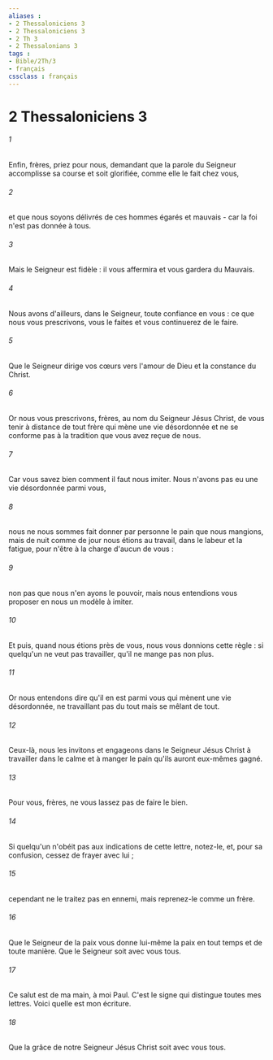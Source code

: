 ```yaml
---
aliases : 
- 2 Thessaloniciens 3
- 2 Thessaloniciens 3
- 2 Th 3
- 2 Thessalonians 3
tags : 
- Bible/2Th/3
- français
cssclass : français
---
```


# 2 Thessaloniciens 3

###### 1
Enfin, frères, priez pour nous, demandant que la parole du Seigneur accomplisse sa course et soit glorifiée, comme elle le fait chez vous, 
###### 2
et que nous soyons délivrés de ces hommes égarés et mauvais - car la foi n'est pas donnée à tous. 
###### 3
Mais le Seigneur est fidèle : il vous affermira et vous gardera du Mauvais. 
###### 4
Nous avons d'ailleurs, dans le Seigneur, toute confiance en vous : ce que nous vous prescrivons, vous le faites et vous continuerez de le faire. 
###### 5
Que le Seigneur dirige vos cœurs vers l'amour de Dieu et la constance du Christ. 
###### 6
Or nous vous prescrivons, frères, au nom du Seigneur Jésus Christ, de vous tenir à distance de tout frère qui mène une vie désordonnée et ne se conforme pas à la tradition que vous avez reçue de nous. 
###### 7
Car vous savez bien comment il faut nous imiter. Nous n'avons pas eu une vie désordonnée parmi vous, 
###### 8
nous ne nous sommes fait donner par personne le pain que nous mangions, mais de nuit comme de jour nous étions au travail, dans le labeur et la fatigue, pour n'être à la charge d'aucun de vous : 
###### 9
non pas que nous n'en ayons le pouvoir, mais nous entendions vous proposer en nous un modèle à imiter. 
###### 10
Et puis, quand nous étions près de vous, nous vous donnions cette règle : si quelqu'un ne veut pas travailler, qu'il ne mange pas non plus. 
###### 11
Or nous entendons dire qu'il en est parmi vous qui mènent une vie désordonnée, ne travaillant pas du tout mais se mêlant de tout. 
###### 12
Ceux-là, nous les invitons et engageons dans le Seigneur Jésus Christ à travailler dans le calme et à manger le pain qu'ils auront eux-mêmes gagné. 
###### 13
Pour vous, frères, ne vous lassez pas de faire le bien. 
###### 14
Si quelqu'un n'obéit pas aux indications de cette lettre, notez-le, et, pour sa confusion, cessez de frayer avec lui ; 
###### 15
cependant ne le traitez pas en ennemi, mais reprenez-le comme un frère. 
###### 16
Que le Seigneur de la paix vous donne lui-même la paix en tout temps et de toute manière. Que le Seigneur soit avec vous tous. 
###### 17
Ce salut est de ma main, à moi Paul. C'est le signe qui distingue toutes mes lettres. Voici quelle est mon écriture. 
###### 18
Que la grâce de notre Seigneur Jésus Christ soit avec vous tous. 
